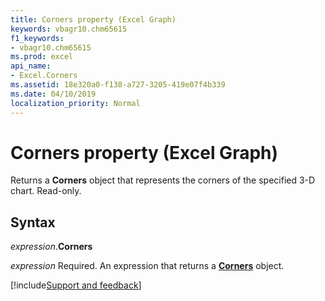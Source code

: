 ```yaml
---
title: Corners property (Excel Graph)
keywords: vbagr10.chm65615
f1_keywords:
- vbagr10.chm65615
ms.prod: excel
api_name:
- Excel.Corners
ms.assetid: 18e320a0-f138-a727-3205-419e07f4b339
ms.date: 04/10/2019
localization_priority: Normal
---
```



# Corners property (Excel Graph)

Returns a **Corners** object that represents the corners of the specified 3-D chart. Read-only.

## Syntax

_expression_.**Corners**

_expression_ Required. An expression that returns a **[Corners](Excel.Corners-graph-object.md)** object.


[!include[Support and feedback](~/includes/feedback-boilerplate.md)]